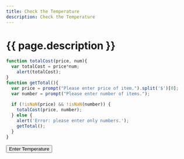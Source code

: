 ```yaml
---
title: Check the Temperature
description: Check the Temperature
---
```


# {{ page.description }}

<script src="/cse/day03/totalCost.js"></script>

```javascript
function totalCost(price, num){
  var totalCost = price*num;
    alert(totalCost);
}
function getTotal(){
  var price = prompt("Please enter price of item.").split('$')[0];
  var number = prompt("Please enter number of items.");
  
  if (!isNaN(price) && !isNaN(number)) {
    totalCost(price, number);
  } else {
    alert('Error: please enter only numbers.');
    getTotal();
  }
}
```

<button type="button" onclick="getTemp()">Enter Temperature</button>
